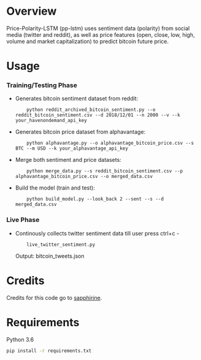 # Overview

Price-Polarity-LSTM (pp-lstm) uses sentiment data (polarity) from social media (twitter and reddit), as well as price features (open, close, low, high, volume and market capitalization) to predict bitcoin future price.

# Usage
### Training/Testing Phase

* Generates bitcoin sentiment dataset from reddit: 
    ```
        python reddit_archived_bitcoin_sentiment.py --o reddit_bitcoin_sentiment.csv --d 2018/12/01 --n 2000 --v --k your_havenondemand_api_key
    ```
* Generates bitcoin price dataset from alphavantage: 
    ```
        python alphavantage.py --o alphavantage_bitcoin_price.csv --s BTC --m USD --k your_alphavantage_api_key
    ```
* Merge both sentiment and price datasets: 
    ```
        python merge_data.py --s reddit_bitcoin_sentiment.csv --p alphavantage_bitcoin_price.csv --o merged_data.csv
    ```
* Build the model (train and test):
    ```
        python build_model.py --look_back 2 --sent --s --d merged_data.csv
    ```

### Live Phase
* Continously collects twitter sentiment data till user press ctrl+c - 
    ```
        live_twitter_sentiment.py 
    ``` 
    Output: bitcoin_tweets.json


# Credits

Credits for this code go to [sapphirine](https://github.com/Sapphirine/BITCOIN-PRICE-PREDICTION-USING-SENTIMENT-ANALYSIS). 

# Requirements
Python 3.6

```bash
pip install -r requirements.txt
```
#